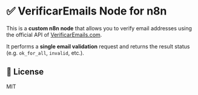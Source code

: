# ✅ VerificarEmails Node for n8n

This is a **custom n8n node** that allows you to verify email addresses using the official API of [VerificarEmails.com](https://www.verificaremails.com/).

It performs a **single email validation** request and returns the result status (e.g. `ok_for_all`, `invalid`, etc.).

## 📄 License

MIT
